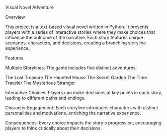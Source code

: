 Visual Novel Adventure


Overview

This project is a text-based visual novel written in Python. It presents players with a series of interactive stories where they make choices that influence the outcome of the narrative. Each story features unique scenarios, characters, and decisions, creating a branching storyline experience.

Features

Multiple Storylines: The game includes five distinct adventures:

The Lost Treasure
The Haunted House
The Secret Garden
The Time Traveler
The Mysterious Stranger

Interactive Choices: Players can make decisions at key points in each story, leading to different paths and endings.

Character Engagement: Each storyline introduces characters with distinct personalities and motivations, enriching the narrative experience.

Consequences: Every choice impacts the story's progression, encouraging players to think critically about their decisions.